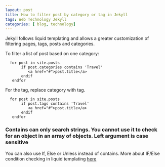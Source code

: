 ```yaml
---
layout: post
title: How to filter post by category or tag in Jekyll
tags: Web Technology Jekyll
categories: [ blog, technology]
---
```


Jekyll follows liquid templating and allows a greater customization of filtering pages, tags, posts and categories.

To filter a list of post based on one category:

```
  for post in site.posts
       if post.categories contains 'Travel'
          <a href="#">post.title</a>
       endif
   endfor
```

For the tag, replace category with tag.

```
  for post in site.posts
       if post.tags contains 'Travel'
          <a href="#">post.title</a>
       endif
   endfor
```

### Contains can only search strings. You cannot use it to check for an object in an array of objects. Left argument is case sensitive

You can also use If, Else or Unless instead of contains. More about IF/Else condition checking in liquid templating [here](https://github.com/Shopify/liquid/wiki/Liquid-for-Designers#if--else)
